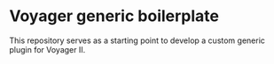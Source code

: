 # Voyager generic boilerplate
This repository serves as a starting point to develop a custom generic plugin for Voyager II.
